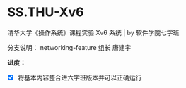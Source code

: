 # SS.THU-Xv6
清华大学《操作系统》课程实验 Xv6 系统 | by 软件学院七字班

分支说明：
  networking-feature 组长 唐建宇

**进度：**

- [x] 将基本内容整合进六字班版本并可以正确运行